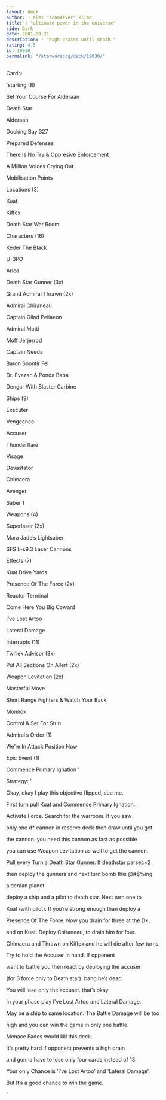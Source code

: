 ```yaml
---
layout: deck
author: ! alex "scam4ever" klimo
title: ! "ultimate power in the universe"
side: Dark
date: 2001-09-21
description: ! "high drains until death."
rating: 4.5
id: 19030
permalink: "/starwarsccg/deck/19030/"
---
```

Cards: 

'starting (8)


Set Your Course For Alderaan

Death Star

Alderaan

Docking Bay 327

Prepared Defenses

There Is No Try & Oppresive Enforcement

A Million Voices Crying Out

Mobilisation Points



Locations (3)


Kuat

Kiffex

Death Star War Room



Characters (16)


Keder The Black

U-3PO

Arica

Death Star Gunner (3x)

Grand Admiral Thrawn (2x)

Admiral Chiraneau

Captain Gilad Pellaeon

Admiral Motti

Moff Jerjerrod

Captain Needa

Baron Soontir Fel

Dr. Evazan & Ponda Baba

Dengar With Blaster Carbine



Ships (9)


Executer

Vengeance

Accuser

Thunderflare

Visage

Devastator

Chimaera

Avenger

Saber 1



Weapons (4)


Superlaser (2x)

Mara Jade’s Lightsaber

SFS L-s9.3 Laser Cannons



Effects (7)


Kuat Drive Yards

Presence Of The Force (2x)

Reactor Terminal

Come Here You Big Coward

I’ve Lost Artoo

Lateral Damage



Interrupts (11)


Twi’lek Advisor (3x)

Put All Sections On Allert (2x)

Weapon Levitation (2x)

Masterful Move

Short Range Fighters & Watch Your Back

Monnok

Control & Set For Stun



Admiral’s Order (1)


We’re In Attack Position Now



Epic Event (1)


Commence Primary Ignation '

Strategy: '

Okay, okay I play this objective flipped, sue me.

First turn pull Kuat and Commence Primary Ignation.

Activate Force. Search for the warroom. If you saw

only one d* cannon in reserve deck then draw until you get

the cannon. you need this cannon as fast as possible

you can use Weapon Levitation as well to get the cannon.

Pull every Turn a Death Star Gunner. If deathstar parsec=2

then deploy the gunners and next turn bomb this @#$%ing

alderaan planet.

deploy a ship and a pilot to death star. Next turn one to 

Kuat (with pilot). If you’re strong enough than deploy a

Presence Of The Force. Now you drain for three at the D*,

and on Kuat. Deploy Chiraneau, to drain him for four.

Chimaera and Thrawn on Kiffex and he will die after few turns.


Try to hold the Accuser in hand. If opponent

want to battle you then react by deploying the accuser

(for 3 force only to Death star). bang he’s dead.

You will lose only the accuser. that’s okay.

In your phase play I’ve Lost Artoo and Lateral Damage.

May be a ship to same location. The Battle Damage will be too 

high and you can win the game in only one battle.


Menace Fades would kill this deck.

It’s pretty hard if opponent prevents a high drain

and gonna have to lose only four cards instead of 13.

Your only Chance is ’I’ve Lost Artoo’ and ’Lateral Damage’.

But It’s a good chance to win the game.



'
